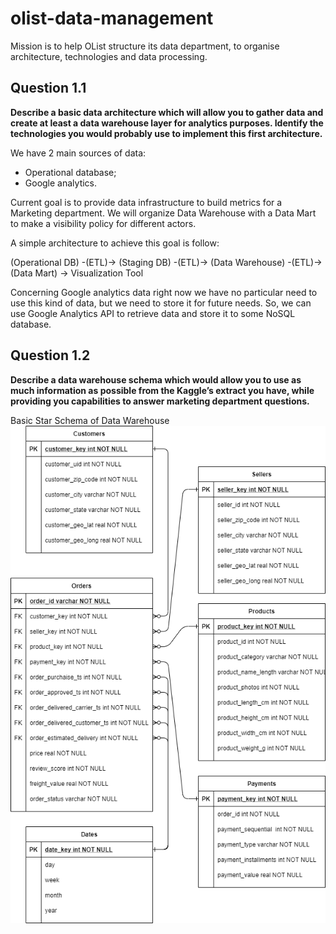 # olist-data-management
Mission is to help OList structure its data department,
to organise architecture, technologies and data processing.

## Question 1.1
__Describe a basic data architecture which will allow you to gather data and
create at least a data warehouse layer for analytics purposes.
Identify the technologies you
would probably use to implement this first architecture.__

We have 2 main sources of data:
 - Operational database;
 - Google analytics.

 Current goal is to provide data infrastructure to build metrics
 for a Marketing department. We will organize Data Warehouse with a Data Mart
 to make a visibility policy for different actors.

 A simple architecture to achieve this goal is follow:

 (Operational DB) -(ETL)-> (Staging DB) -(ETL)-> (Data Warehouse) -(ETL)->
 (Data Mart) -> Visualization Tool

 Concerning Google analytics data right now we have no particular need to
 use this kind of data, but we need to store it for future needs.
 So, we can use Google Analytics API to retrieve data and store it to
 some NoSQL database.

## Question 1.2
__Describe a data warehouse schema which would allow you to use as much
information as possible from the Kaggle’s extract you have, while providing you capabilities
to answer marketing department questions.__

Basic Star Schema of Data Warehouse
![DW_star](https://github.com/msryzhov/olist-data-management/blob/main/q_1_2.png)

